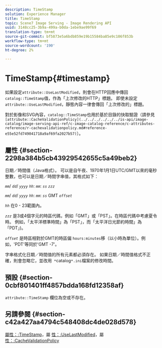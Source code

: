 ```yaml
---
description: TimeStamp
solution: Experience Manager
title: TimeStamp
topic: Scene7 Image Serving - Image Rendering API
uuid: 3148cc25-3b9a-499a-b0da-1ebe9ae99f69
translation-type: tm+mt
source-git-commit: bf5873e5a6bdb859e19b15584ba85e9c106f853b
workflow-type: tm+mt
source-wordcount: '190'
ht-degree: 2%

---
```



# TimeStamp{#timestamp}

如果設定`attribute::UseLastModified`，則會在HTTP回應中傳回`catalog::TimeStamp`值，作為「上次修改的HTTP」標題。 即使未設定`attribute::UseLastModified`，靜態內容一律會傳回「上次修改的」標題。

對於影像和SVG內容，`catalog::TimeStamp`也用於基於目錄的快取驗證（請參見` [attribute::CacheValidationPolicy](../../../../../../is-api/image-catalog/image-serving-api-ref/c-image-catalog-reference/c-attributes-reference/r-cachevalidationpolicy.md#reference-e55e52fd749041718a9af69fa2027b57)`）。

## 屬性 {#section-2298a384b5cb43929542655c5a49beb2}

日期／時間值（Java格式）。 可以是自午夜、1970年1月1日UTC/GMT以來的毫秒整數，也可以是日期／時間字串值，其格式如下：

*`mm`*/  *`dd`*/  *`yyyy`* *`hh`*: *`mm`*:  *`ss`* *`zzz`*

*`mm`*/  *`dd`*/  *`yyyy`* *`hh`*: *`mm`*: *`ss`* GMT  *`offset`*

*`hh`* 在0 - 23範圍內。

*`zzz`* 是3或4個字元的時區代碼，例如「GMT」或「PST」。在時區代碼中考慮夏令時。 例如，「太平洋標準時間」為「PST」，而「太平洋日光節約時間」為「PDT」)。

*`offset`* 是時區相對於GMT的時區偏 `hours:minutes`移（以小時為單位）。例如，&#39;PDT&#39;等同於&#39;GMT -7&#39;。

字串格式化日期／時間值的所有元素都必須存在。 如果日期／時間值格式不正確，則會忽略它，並改用` *`catalog`*.ini`檔案的修改時間。

## 預設 {#section-0cbf801401ff4857bdda168fd12358af}

`attribute::TimeStamp` 欄位為空或不存在。

## 另請參閱 {#section-c42a427aa4794c548408dc4de028d578}

[屬性：:TimeStamp](../../../../../../is-api/image-catalog/image-serving-api-ref/c-image-catalog-reference/c-attributes-reference/r-timestamp.md#reference-4213c599a64942ee8cb9d80696b08296)，屬 [性：:UseLastModified](../../../../../../is-api/image-catalog/image-serving-api-ref/c-image-catalog-reference/c-attributes-reference/r-uselastmodified.md#reference-73ecc421e6864a38aec5a4775f06b8e8)，屬 [性：:CacheValidationPolicy](../../../../../../is-api/image-catalog/image-serving-api-ref/c-image-catalog-reference/c-attributes-reference/r-cachevalidationpolicy.md#reference-e55e52fd749041718a9af69fa2027b57)
